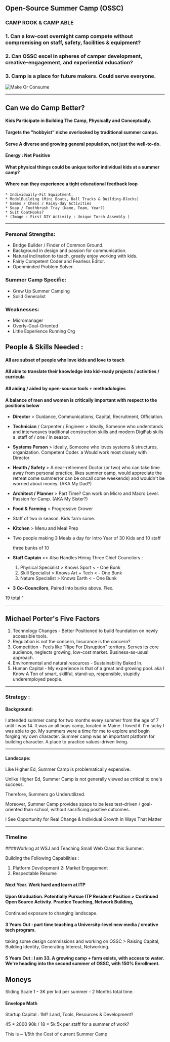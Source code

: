 ## Open-Source Summer Camp (OSSC)
### CAMP ROOK & CAMP ABLE

### 1. Can a low-cost overnight camp compete without compromising on staff, safety, facilities & equipment?
### 2. Can OSSC excel in spheres of camper development, creative-engagement, and experiential education?
### 3. Camp is a place for future makers. Could serve everyone.



  ![Make Or Consume](http://www.jayzehngebot.com/ossc/img/MakeOrConsume.jpg)


------------------------------------------	

## Can we do Camp Better?

#### Kids Participate in Building The Camp, Physically and Conceptually.
#### Targets the "hobbyist" niche overlooked by traditional summer camps.
#### Serve A diverse and growing general population, not just the well-to-do.
#### Energy : Net Positive 

#### What physical things could be unique to/for individual kids at a summer camp?
#### Where can they experience a tight educational feedback loop
	* Individually-Fit Equiptment. 
	* ModelBuilding (Mini Boats, Ball Tracks & Building-Blocks)
	* Games / Chess / Rainy-day Activities
	* Soap / Toothbrush Tray (Name, Team, Year?)
	* Suit CoatHooks?
	* (Image : First DIY Activity : Unique Torch Assembly )
	
------------------------------------------	

### Personal Strengths:

* Bridge Builder / Finder of Common Ground.
* Background in design and passion for communication.
* Natural inclination to teach, greatly enjoy working with kids.
* Fairly Competent Coder and Fearless Editor. 
* Openminded Problem Solver.

### Summer Camp Specific: 
* Grew Up Summer Camping
* Solid Generalist

### Weaknesses:
* Micromanager
* Overly-Goal-Oriented
* Little Experience Running Org

## People & Skills Needed :
#### All are subset of people who love kids and love to teach
#### All able to translate their knowledge into kid-ready projects / activities / curricula
#### All aiding / aided by open-source tools + methodologies
#### A balance of men and women is critically important with respect to the positions below

* **Director** > Guidance, Communications, Capital, Recruitment, Officiation. 

* **Technician** / Carpenter / Engineer > Ideally, Someone who understands and interweaves traditional construction skills and modern DigiFab skills
	a. staff of / one / in season.
	
* **Systems Person** > Ideally, Someone who loves systems & structures, organization. Competent Coder.
	a Would work most closely with Director
	
* **Health / Safety** > A near-retirement Doctor (or two) who can take time away from personal practice,
likes summer camp, would appreciate the retreat come summer(or can be oncall come weekends) and wouldn't be worried about money.
(AKA My Dad?)

* **Architect / Planner** > Part Time? Can work on Micro and Macro Level. Passion for Camp.
(AKA My Sister?)

* **Food & Farming** >  Progressive Grower 
*  Staff of two in season. Kids farm some.

* **Kitchen** > Menu and Meal Prep
* Two people making 3 Meals a day for Intro Year of 
  30 Kids and 10 staff
  
  three bunks of 10 

* **Staff Captain** >> Also Handles Hiring
	Three Chief Councilors : 
	1. Physical Specialist > Knows Sport < - One Bunk
	2. Skill Specialist > Knows Art + Tech  < - One Bunk
	3. Nature Specialist > Knows Earth  < - One Bunk

*  **3 Co-Councilors**, Paired into bunks above. Flex.

19 total ^ 

------------------------------------------	

## Michael Porter's Five Factors 
1. Technology Changes - Better Positioned to build foundation on newly accessible tools.
2. Regulation is not the concern, Insurance is the concern?
3. Competition - Feels like "Ripe For Disruption" territory. Serves its core audience, neglects growing, low-cost market. Business-as-usual approach.
4. Environmental and natural resources - Sustainability Baked In.
5. Human Capital - My experience is that of a great and growing pool.
aka I Know A Ton of smart, skillful, stand-up, responsible, stupidly underemployed people.

------------------------------------------	

### Strategy :

#### Background:
	
I attended summer camp for two months every summer from the age of 7 until I was 14. It was an all boys camp, located in Maine. I loved it. I'm lucky I was able to go. 
My summers were a time for me to explore and begin forging my own character. Summer camp was an important platform for building character. A place to practice values-driven living. 

------------------------------------------			
		
#### Landscape: 

Like Higher Ed, Summer Camp is problematically expensive.
			
Unlike Higher Ed, Summer Camp is not generally viewed as critical to one's success.
			
Therefore, Summers go Underutilized. 
			
Moreover, Summer Camp provides space to be less test-driven / goal-oriented than school, without sacrificing positive outcomes. 
			
I See Opportunity for Real Change & Individual Growth In Ways That Matter

---------------------------------------------

### Timeline

####Working at WSJ and Teaching Small Web Class this Summer.
	
Building the Following Capabilities :
1. Platform Development
2: Market Engagement
3. Respectable Resume

#### Next Year. Work hard and learn at ITP

#### Upon Graduation. Potentially Pursue ITP Resident Position > Continued Open Source Activity. Practice Teaching, Network Building, 
Continued exposure to changing landscape.

#### 3 Years Out : part time teaching a University-level new media / creative tech program. 
taking some design commissions and working on OSSC > Raising Capital, Building Identity, Generating Interest, Networking.

#### 5 Years Out : I am 33. A growing camp + farm exists, with access to water. We're heading into the second summer of OSSC, with 150% Enrollment. 

## Moneys

Sliding Scale 1 - 3K per kid per summer - 2 Months total time. 

#### Envelope Math
Startup Capital : 1M? Land, Tools, Resources & Development?

45 * 2000 90k / 18 = 5k 
5k per staff for a summer of work?

This is ~ 1/5th the Cost of current Summer Camp 












	